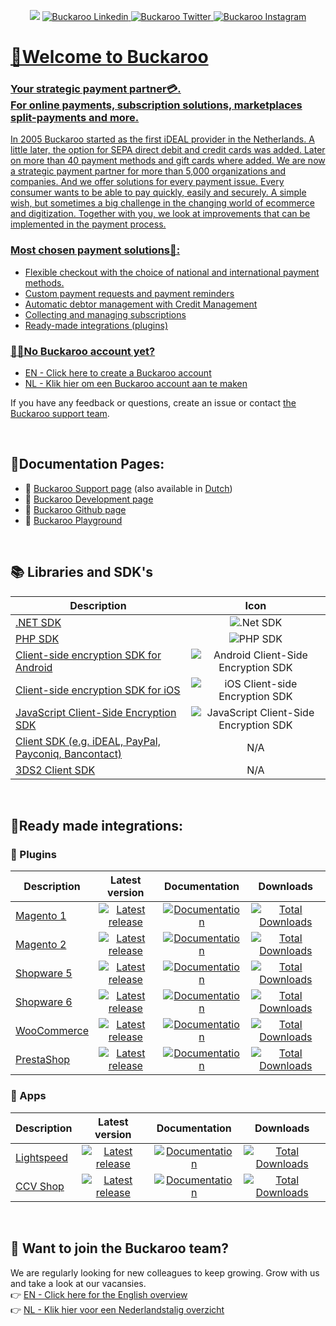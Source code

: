 <p align="center">
  <img src="https://user-images.githubusercontent.com/105488705/201640019-d0e4ac26-ced3-47ea-8cc0-8d035f94119e.jpg" position="center">
<a href="https://www.linkedin.com/company/buckaroo-online-payment-services/mycompany">
<img src="https://img.shields.io/badge/linkedin-%230077B5.svg?style=flat&logo=linkedin&logoColor=white" position="center" alt="Buckaroo Linkedin">
<a href="https://www.instagram.com/buckaroo_payments/">
<img src="https://img.shields.io/badge/Twitter-%231DA1F2.svg?style=flat&logo=Twitter&logoColor=white" position="center" alt="Buckaroo Twitter">
<a href="https://www.instagram.com/buckaroo_payments/">
<img src="https://img.shields.io/badge/Instagram-%23E4405F.svg?style=flat&logo=Instagram&logoColor=white" position="center" alt="Buckaroo Instagram">
</p>

# 🎉Welcome to Buckaroo
### Your strategic payment partner💳.<br> For online payments, subscription solutions, marketplaces split-payments and more.

In 2005 Buckaroo started as the first iDEAL provider in the Netherlands. A little later, the option for SEPA direct debit and credit cards was added. Later on more than 40 payment methods and gift cards where added. We are now a strategic payment partner for more than 5,000 organizations and companies. And we offer solutions for every payment issue. Every consumer wants to be able to pay quickly, easily and securely. A simple wish, but sometimes a big challenge in the changing world of ecommerce and digitization. Together with you, we look at improvements that can be implemented in the payment process.

### Most chosen payment solutions💸:
- Flexible checkout with the choice of national and international payment methods.
- Custom payment requests and payment reminders
- Automatic debtor management with Credit Management
- Collecting and managing subscriptions
- Ready-made integrations (plugins)

### 👩‍💻No Buckaroo account yet?
- [EN - Click here to create a Buckaroo account](https://www.buckaroo.eu/start)<br>
- [NL - Klik hier om een Buckaroo account aan te maken](https://www.buckaroo.nl/start)<br>

If you have any feedback or questions, create an issue or contact [the Buckaroo support team](mailto:support@buckaroo.nl).

<br>  

## 📃Documentation Pages:
- 💬 [Buckaroo Support page](https://support.buckaroo.eu)  (also available in [Dutch](https://support.buckaroo.nl))
- 👷 [Buckaroo Development page](https://dev.buckaroo.nl)
- 🧪 [Buckaroo Github page](https://github.com/buckaroo-it)
- 🎲 [Buckaroo Playground](https://dev.buckaroo.nl/Playground)

<br>

## 📚 Libraries and SDK's
| Description | Icon |
|----------|:-------------:|
|[.NET SDK](https://dev.buckaroo.nl/Sdks/netsdk)|![.Net SDK](https://img.shields.io/badge/.NET-5C2D91?style=Flat&logo=.net&logoColor=white)|
|[PHP SDK](https://github.com/buckaroo-it/BuckarooSDK_PHP)|![PHP SDK](https://img.shields.io/badge/php-%23777BB4.svg?style=Flat&logo=php&logoColor=white)|
|[Client-side encryption SDK for Android](https://dev.buckaroo.nl/Sdks/androidclientsideencryptionsdk)|![Android Client-Side Encryption SDK](https://img.shields.io/badge/Android-3DDC84?style=Flat&logo=android&logoColor=white)|
|[Client-side encryption SDK for iOS](https://dev.buckaroo.nl/Sdks/iosclientsideencryptionsdk)|![iOS Client-side Encryption SDK](https://img.shields.io/badge/iOS-000000?style=Flat&logo=ios&logoColor=white)|
|[JavaScript Client-Side Encryption SDK](https://dev.buckaroo.nl/Sdks/jsclientsideencryptionsdk)|![JavaScript Client-Side Encryption SDK](https://img.shields.io/badge/javascript-%23323330.svg?style=Flat&logo=javascript&logoColor=%23F7DF1E)|
|[Client SDK (e.g. iDEAL, PayPal, Payconiq, Bancontact)](https://dev.buckaroo.nl/Sdks/clientsdk)|N/A|
|[3DS2 Client SDK](https://dev.buckaroo.nl/Sdks/3ds2clientsdk)|N/A|

<br>

## 🚀Ready made integrations:
  
### :electric_plug: Plugins
| Description | Latest version | Documentation | Downloads |
|----------|:-------------:|:-------------:|:-------------:|
| [Magento 1](https://github.com/buckaroo-it/Magento) |[![Latest release](https://badgen.net/github/release/buckaroo-it/Magento)](https://github.com/buckaroo-it/Magento/releases)|[![Documentation](https://img.shields.io/badge/documentation-URL-orange)](https://docs.buckaroo.io/docs/magento1)|[![Total Downloads](https://img.shields.io/packagist/dt/buckaroo/magento1)](https://github.com/buckaroo-it/Magento)|
| [Magento 2](https://github.com/buckaroo-it/Magento2) |[![Latest release](https://badgen.net/github/release/buckaroo-it/Magento2)](https://github.com/buckaroo-it/Magento2/releases)|[![Documentation](https://img.shields.io/badge/documentation-URL-orange)](https://docs.buckaroo.io/docs/magento-2)|[![Total Downloads](https://img.shields.io/packagist/dt/buckaroo/magento2)](https://github.com/buckaroo-it/Magento2)|
| [Shopware 5](https://github.com/buckaroo-it/Shopware_5) |[![Latest release](https://badgen.net/github/release/buckaroo-it/Shopware_5)](https://github.com/buckaroo-it/Shopware_5/releases)|[![Documentation](https://img.shields.io/badge/documentation-URL-orange)](https://docs.buckaroo.io/docs/shopware-5)|[![Total Downloads](https://img.shields.io/badge/downloads-N%2FA-lightgrey)](https://github.com/buckaroo-it/Shopware_5)|
| [Shopware 6](https://github.com/buckaroo-it/Shopware_6) |[![Latest release](https://badgen.net/github/release/buckaroo-it/Shopware_6)](https://github.com/buckaroo-it/Shopware_6/releases)|[![Documentation](https://img.shields.io/badge/documentation-URL-orange)](https://docs.buckaroo.io/docs/shopware-6)|[![Total Downloads](https://img.shields.io/badge/downloads-N%2FA-lightgrey)](https://github.com/buckaroo-it/Shopware_6)|
| [WooCommerce](https://nl.wordpress.org/plugins/wc-buckaroo-bpe-gateway/) |[![Latest release](https://badgen.net/github/release/buckaroo-it/WooCommerce)](https://github.com/buckaroo-it/WooCommerce/releases)|[![Documentation](https://img.shields.io/badge/documentation-URL-orange)](https://docs.buckaroo.io/docs/woocommerce)|[![Total Downloads](https://img.shields.io/wordpress/plugin/dt/wc-buckaroo-bpe-gateway)](https://nl.wordpress.org/plugins/wc-buckaroo-bpe-gateway/)|
| [PrestaShop](https://github.com/buckaroo-it/PrestaShop) |[![Latest release](https://badgen.net/github/release/buckaroo-it/PrestaShop)](https://github.com/buckaroo-it/PrestaShop/releases)|[![Documentation](https://img.shields.io/badge/documentation-URL-orange)](https://docs.buckaroo.io/docs/prestashop)|[![Total Downloads](https://img.shields.io/badge/downloads-N%2FA-lightgrey)](https://github.com/buckaroo-it/PrestaShop)|

### :iphone: Apps
| Description | Latest version | Documentation | Downloads |
|----------|:-------------:|:-------------:|:-------------:|
| [Lightspeed](https://www.lightspeedhq.nl/ecommerce/store/apps/buckaroo-payments/)|[![Latest release](https://img.shields.io/badge/release-no%20versioning-blue)](https://www.lightspeedhq.nl/ecommerce/store/apps/buckaroo-payments/)| [![Documentation](https://img.shields.io/badge/documentation-URL-orange)](https://docs.buckaroo.io/docs/lightspeed)|[![Total Downloads](https://img.shields.io/badge/downloads-N%2FA-lightgrey)](https://www.lightspeedhq.nl/ecommerce/store/apps/buckaroo-payments/)|
| [CCV Shop](https://www.ccvshop.nl/app-store-detail?id=1020)|[![Latest release](https://img.shields.io/badge/release-no%20versioning-blue)](https://www.ccvshop.nl/app-store-detail?id=1020)|[![Documentation](https://img.shields.io/badge/documentation-URL-orange)](https://www.ccvshop.nl/app-store-detail?id=1020)|[![Total Downloads](https://img.shields.io/badge/downloads-N%2FA-lightgrey)](https://www.ccvshop.nl/app-store-detail?id=1020)|

<br>

## 💼 Want to join the Buckaroo team?
We are regularly looking for new colleagues to keep growing. Grow with us and take a look at our vacansies.<br>
:point_right: [EN - Click here for the English overview](https://www.buckaroo.eu/about-us/vacancies)<br>
:point_right: [NL - Klik hier voor een Nederlandstalig overzicht](https://www.buckaroo.nl/over-ons/vacatures)<br>
